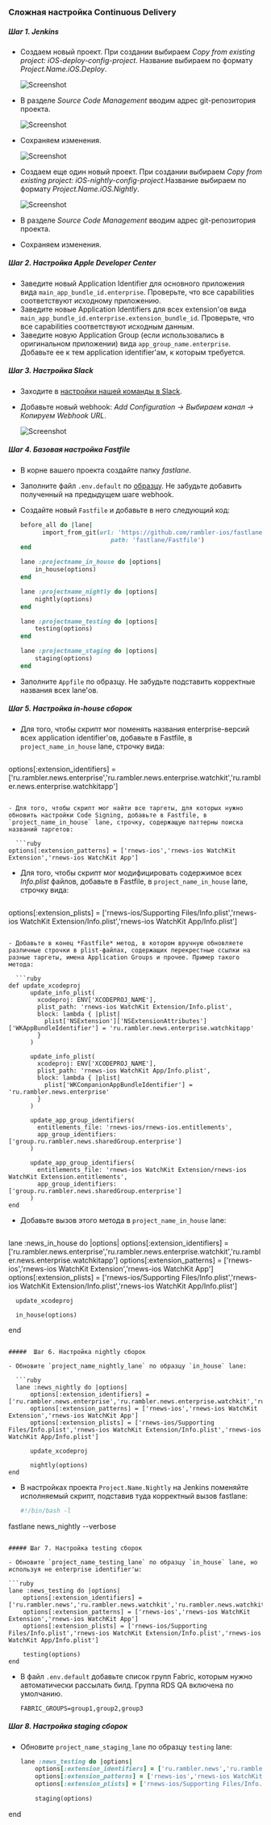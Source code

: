 ### Сложная настройка Continuous Delivery

##### Шаг 1. Jenkins

- Создаем новый проект. При создании выбираем *Copy from existing project: iOS-deploy-config-project*. Название выбираем по формату *Project.Name.iOS.Deploy*.

  ![Screenshot](/resources/complex-deploy-1.jpg)
  
- В разделе *Source Code Management* вводим адрес git-репозитория проекта.

  ![Screenshot](/resources/complex-deploy-2.jpg)
  
- Сохраняем изменения.

  ![Screenshot](/resources/complex-deploy-3.jpg)
  
- Создаем еще один новый проект. При создании выбираем *Copy from existing project: iOS-nightly-config-project*.Название выбираем по формату *Project.Name.iOS.Nightly*.

  ![Screenshot](/resources/complex-deploy-4.jpg)
  
- В разделе *Source Code Management* вводим адрес git-репозитория проекта.
- Сохраняем изменения.

##### Шаг 2. Настройка Apple Developer Center

- Заведите новый Application Identifier для основного приложения вида `main_app_bundle_id.enterprise`. Проверьте, что все capabilities соответствуют исходному приложению.
- Заведите новые Application Identifiers для всех extension'ов вида `main_app_bundle_id.enterprise.extension_bundle_id`. Проверьте, что все capabilities соответствуют исходным данным.
- Заведите новую Application Group (если использовались в оригинальном приложении) вида `app_group_name.enterprise`. Добавьте ее к тем application identifier'ам, к которым требуется.

##### Шаг 3. Настройка Slack

- Заходите в [настройки нашей команды в Slack](https://***REMOVED***).
- Добавьте новый webhook: *Add Configuration -> Выбираем канал -> Копируем Webhook URL*.

  ![Screenshot](/resources/complex-deploy-5.jpg)

##### Шаг 4. Базовая настройка Fastfile

- В корне вашего проекта создайте папку *fastlane*.
- Заполните файл `.env.default` по [образцу](). Не забудьте добавить полученный на предыдущем шаге webhook.
- Создайте новый `Fastfile` и добавьте в него следующий код:

  ```ruby
  before_all do |lane|
	    import_from_git(url: 'https://github.com/rambler-ios/fastlane-flows',
                           path: 'fastlane/Fastfile')
  end
  
  lane :projectname_in_house do |options|
	  in_house(options)
  end
  
  lane :projectname_nightly do |options|
	  nightly(options)
  end
  
  lane :projectname_testing do |options|
	  testing(options)
  end
  
  lane :projectname_staging do |options|
	  staging(options)
  end
  ```
- Заполните `Appfile` по образцу. Не забудьте подставить корректные названия всех lane'ов.

##### Шаг 5. Настройка in-house сборок

- Для того, чтобы скрипт мог поменять названия enterprise-версий всех application identifier'ов, добавьте в Fastfile, в `project_name_in_house` lane, строчку вида:

  ```ruby
options[:extension_identifiers] = ['ru.rambler.news.enterprise','ru.rambler.news.enterprise.watchkit','ru.rambler.news.enterprise.watchkitapp']
```

- Для того, чтобы скрипт мог найти все таргеты, для которых нужно обновить настройки Code Signing, добавьте в Fastfile, в `project_name_in_house` lane, строчку, содержащую паттерны поиска названий таргетов:

  ```ruby
options[:extension_patterns] = ['rnews-ios','rnews-ios WatchKit Extension','rnews-ios WatchKit App']
```

- Для того, чтобы скрипт мог модифицировать содержимое всех *Info.plist* файлов, добавьте в Fastfile, в `project_name_in_house` lane, строчку вида:

  ```ruby
options[:extension_plists] = ['rnews-ios/Supporting Files/Info.plist','rnews-ios WatchKit Extension/Info.plist','rnews-ios WatchKit App/Info.plist']
```

- Добавьте в конец *Fastfile* метод, в котором вручную обновляете различные строчки в plist-файлах, содержащих перекрестные ссылки на разные таргеты, имена Application Groups и прочее. Пример такого метода:

  ```ruby
def update_xcodeproj
      update_info_plist(
        xcodeproj: ENV['XCODEPROJ_NAME'],
        plist_path: 'rnews-ios WatchKit Extension/Info.plist',
        block: lambda { |plist|
          plist['NSExtension']['NSExtensionAttributes']['WKAppBundleIdentifier'] = 'ru.rambler.news.enterprise.watchkitapp'
        }
      )

      update_info_plist(
        xcodeproj: ENV['XCODEPROJ_NAME'],
        plist_path: 'rnews-ios WatchKit App/Info.plist',
        block: lambda { |plist|
          plist['WKCompanionAppBundleIdentifier'] = 'ru.rambler.news.enterprise'
        }
      )

      update_app_group_identifiers(
        entitlements_file: 'rnews-ios/rnews-ios.entitlements',
        app_group_identifiers: ['group.ru.rambler.news.sharedGroup.enterprise']
      )

      update_app_group_identifiers(
        entitlements_file: 'rnews-ios WatchKit Extension/rnews-ios WatchKit Extension.entitlements',
        app_group_identifiers: ['group.ru.rambler.news.sharedGroup.enterprise']
      )
end
```

- Добавьте вызов этого метода в `project_name_in_house` lane:

  ```ruby
lane :news_in_house do |options|
      options[:extension_identifiers] = ['ru.rambler.news.enterprise','ru.rambler.news.enterprise.watchkit','ru.rambler.news.enterprise.watchkitapp']
      options[:extension_patterns] = ['rnews-ios','rnews-ios WatchKit Extension','rnews-ios WatchKit App']
      options[:extension_plists] = ['rnews-ios/Supporting Files/Info.plist','rnews-ios WatchKit Extension/Info.plist','rnews-ios WatchKit App/Info.plist']

      update_xcodeproj

      in_house(options)
end
```

#####  Шаг 6. Настройка nightly сборок

- Обновите `project_name_nightly_lane` по образцу `in_house` lane:

  ```ruby
  lane :news_nightly do |options|
      options[:extension_identifiers] = ['ru.rambler.news.enterprise','ru.rambler.news.enterprise.watchkit','ru.rambler.news.enterprise.watchkitapp']
	  options[:extension_patterns] = ['rnews-ios','rnews-ios WatchKit Extension','rnews-ios WatchKit App']
	  options[:extension_plists] = ['rnews-ios/Supporting Files/Info.plist','rnews-ios WatchKit Extension/Info.plist','rnews-ios WatchKit App/Info.plist']

	  update_xcodeproj

	  nightly(options)
end
  ```
- В настройках проекта `Project.Name.Nightly` на Jenkins поменяйте исполняемый скрипт, подставив туда корректный вызов fastlane:

  ```bash
  #!/bin/bash -l
fastlane news_nightly --verbose
  ```
  
##### Шаг 7. Настройка testing сборок

- Обновите `project_name_testing_lane` по образцу `in_house` lane, но используя не enterprise identifier'ы:

  ```ruby
  lane :news_testing do |options|
      options[:extension_identifiers] = ['ru.rambler.news','ru.rambler.news.watchkit','ru.rambler.news.watchkitapp']
	  options[:extension_patterns] = ['rnews-ios','rnews-ios WatchKit Extension','rnews-ios WatchKit App']
	  options[:extension_plists] = ['rnews-ios/Supporting Files/Info.plist','rnews-ios WatchKit Extension/Info.plist','rnews-ios WatchKit App/Info.plist']

	  testing(options)
end
  ```
  
- В файл `.env.default` добавьте список групп Fabric, которым нужно автоматически рассылать билд. Группа RDS QA включена по умолчанию.

  ```
  FABRIC_GROUPS=group1,group2,group3
  ```
  
##### Шаг 8. Настройка staging сборок

- Обновите `project_name_staging_lane` по образцу `testing` lane:

  ```ruby
  lane :news_testing do |options|
      options[:extension_identifiers] = ['ru.rambler.news','ru.rambler.news.watchkit','ru.rambler.news.watchkitapp']
	  options[:extension_patterns] = ['rnews-ios','rnews-ios WatchKit Extension','rnews-ios WatchKit App']
	  options[:extension_plists] = ['rnews-ios/Supporting Files/Info.plist','rnews-ios WatchKit Extension/Info.plist','rnews-ios WatchKit App/Info.plist']

	  staging(options)
end
  ```
